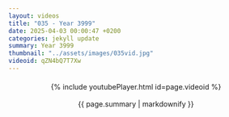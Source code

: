 ```yaml
---
layout: videos
title: "035 - Year 3999"
date: 2025-04-03 00:00:47 +0200
categories: jekyll update
summary: Year 3999
thumbnail: "../assets/images/035vid.jpg"
videoid: qZN4bQ7T7Xw
---
```


<div style="text-align: center; margin-top: 20px;">
  {% include youtubePlayer.html id=page.videoid %}
  <p style="margin-top: 15px; font-size: 1.2em; color: #333;">
    <p>{{ page.summary | markdownify }}</p>
  </p>
</div>
